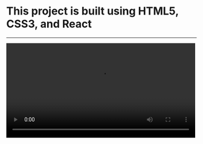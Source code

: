 # This project is built using HTML5, CSS3, and React

<hr>
<div>
<video controls src="../images/vid.mp4" width="500px"></video>
</div>

